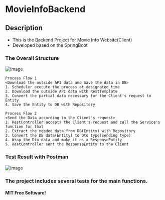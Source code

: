 # MovieInfoBackend

## Description
* This is the Backend Project for Movie Info Website(Client)
* Developed based on the SpringBoot

### The Overall Structure
![image](https://user-images.githubusercontent.com/58356151/177513596-0ec3f166-af33-40e0-9483-ccdffb428e26.png)

```
Process Flow 1
<Download the outside API data and Save the data in DB>
1. Scheduler execute the process at designated time
2. Download the outside API data with RestTemplate
3. Convert the partial data necessary for the Client's request to Entity
4. Save the Entity to DB with Repository
```

```
Process Flow 2
<Send the Data according to the Client's request>
1. RestController accepts the Client's request and call the Service's function for that
2. Extract the needed data from DB(Entity) with Repository
3. Convert the DB data(Entity) to Dto type(sending type)
4. Wrap the Dto data and make it as a ResponseEntity
5. RestController sent the ResponseEntity to the Client
```

### Test Result with Postman
![image](https://user-images.githubusercontent.com/58356151/177515698-362e6a98-ebca-41fd-b0cf-ce2137b9c904.png)

### The project includes several tests for the main functions.

#### MIT Free Software!
